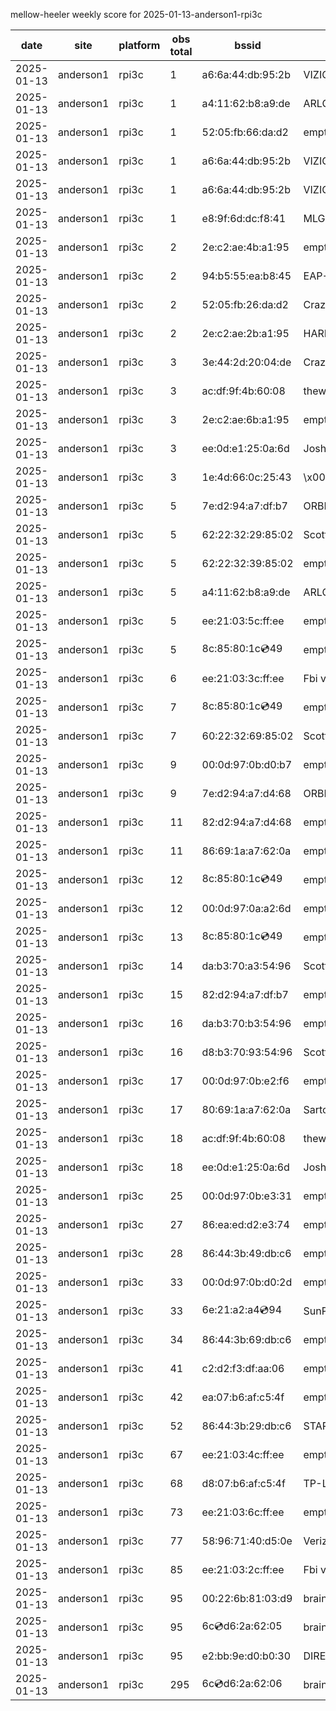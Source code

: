 mellow-heeler weekly score for 2025-01-13-anderson1-rpi3c

|date|site|platform|obs total|bssid|ssid|lat|lng|
|--|--|--|--|--|--|--|--|
|2025-01-13|anderson1|rpi3c|1|a6:6a:44:db:95:2b|VIZIOCastAudio7060|0|0|
|2025-01-13|anderson1|rpi3c|1|a4:11:62:b8:a9:de|ARLO_VMB_5728706419|0|0|
|2025-01-13|anderson1|rpi3c|1|52:05:fb:66:da:d2|empty_ssid|0|0|
|2025-01-13|anderson1|rpi3c|1|a6:6a:44:db:95:2b|VIZIOCastAudio7289|0|0|
|2025-01-13|anderson1|rpi3c|1|a6:6a:44:db:95:2b|VIZIOCastAudio1890|0|0|
|2025-01-13|anderson1|rpi3c|1|e8:9f:6d:dc:f8:41|MLG10223|0|0|
|2025-01-13|anderson1|rpi3c|2|2e:c2:ae:4b:a1:95|empty_ssid|0|0|
|2025-01-13|anderson1|rpi3c|2|94:b5:55:ea:b8:45|EAP-7D752|0|0|
|2025-01-13|anderson1|rpi3c|2|52:05:fb:26:da:d2|CrazyKFamily|0|0|
|2025-01-13|anderson1|rpi3c|2|2e:c2:ae:2b:a1:95|HARMON|0|0|
|2025-01-13|anderson1|rpi3c|3|3e:44:2d:20:04:de|CrazyKFamily|0|0|
|2025-01-13|anderson1|rpi3c|3|ac:df:9f:4b:60:08|theweef|0|0|
|2025-01-13|anderson1|rpi3c|3|2e:c2:ae:6b:a1:95|empty_ssid|0|0|
|2025-01-13|anderson1|rpi3c|3|ee:0d:e1:25:0a:6d|JoshLily|0|0|
|2025-01-13|anderson1|rpi3c|3|1e:4d:66:0c:25:43|\x00\x00\x00\x00\x00\x00\x00\x00\x00\x00\x00\x00\x00\x00\x00\x00\x00\x00\x00\x00\x00|0|0|
|2025-01-13|anderson1|rpi3c|5|7e:d2:94:a7:df:b7|ORBI67|0|0|
|2025-01-13|anderson1|rpi3c|5|62:22:32:29:85:02|Scott IoT Wifi|0|0|
|2025-01-13|anderson1|rpi3c|5|62:22:32:39:85:02|empty_ssid|0|0|
|2025-01-13|anderson1|rpi3c|5|a4:11:62:b8:a9:de|ARLO_VMB_5728706419|0|0|
|2025-01-13|anderson1|rpi3c|5|ee:21:03:5c:ff:ee|empty_ssid|0|0|
|2025-01-13|anderson1|rpi3c|5|8c:85:80:1c:cd:49|empty_ssid|0|0|
|2025-01-13|anderson1|rpi3c|6|ee:21:03:3c:ff:ee|Fbi van 13|0|0|
|2025-01-13|anderson1|rpi3c|7|8c:85:80:1c:cd:49|empty_ssid|0|0|
|2025-01-13|anderson1|rpi3c|7|60:22:32:69:85:02|Scott WiFi|0|0|
|2025-01-13|anderson1|rpi3c|9|00:0d:97:0b:d0:b7|empty_ssid|0|0|
|2025-01-13|anderson1|rpi3c|9|7e:d2:94:a7:d4:68|ORBI67|0|0|
|2025-01-13|anderson1|rpi3c|11|82:d2:94:a7:d4:68|empty_ssid|0|0|
|2025-01-13|anderson1|rpi3c|11|86:69:1a:a7:62:0a|empty_ssid|0|0|
|2025-01-13|anderson1|rpi3c|12|8c:85:80:1c:cd:49|empty_ssid|0|0|
|2025-01-13|anderson1|rpi3c|12|00:0d:97:0a:a2:6d|empty_ssid|0|0|
|2025-01-13|anderson1|rpi3c|13|8c:85:80:1c:cd:49|empty_ssid|0|0|
|2025-01-13|anderson1|rpi3c|14|da:b3:70:a3:54:96|Scott IoT Wifi|0|0|
|2025-01-13|anderson1|rpi3c|15|82:d2:94:a7:df:b7|empty_ssid|0|0|
|2025-01-13|anderson1|rpi3c|16|da:b3:70:b3:54:96|empty_ssid|0|0|
|2025-01-13|anderson1|rpi3c|16|d8:b3:70:93:54:96|Scott WiFi|0|0|
|2025-01-13|anderson1|rpi3c|17|00:0d:97:0b:e2:f6|empty_ssid|0|0|
|2025-01-13|anderson1|rpi3c|17|80:69:1a:a7:62:0a|SartoriHouse|0|0|
|2025-01-13|anderson1|rpi3c|18|ac:df:9f:4b:60:08|theweef|0|0|
|2025-01-13|anderson1|rpi3c|18|ee:0d:e1:25:0a:6d|JoshLily|0|0|
|2025-01-13|anderson1|rpi3c|25|00:0d:97:0b:e3:31|empty_ssid|0|0|
|2025-01-13|anderson1|rpi3c|27|86:ea:ed:d2:e3:74|empty_ssid|0|0|
|2025-01-13|anderson1|rpi3c|28|86:44:3b:49:db:c6|empty_ssid|0|0|
|2025-01-13|anderson1|rpi3c|33|00:0d:97:0b:d0:2d|empty_ssid|0|0|
|2025-01-13|anderson1|rpi3c|33|6e:21:a2:a4:cd:94|SunPower21450|0|0|
|2025-01-13|anderson1|rpi3c|34|86:44:3b:69:db:c6|empty_ssid|0|0|
|2025-01-13|anderson1|rpi3c|41|c2:d2:f3:df:aa:06|empty_ssid|0|0|
|2025-01-13|anderson1|rpi3c|42|ea:07:b6:af:c5:4f|empty_ssid|0|0|
|2025-01-13|anderson1|rpi3c|52|86:44:3b:29:db:c6|STARLORD|0|0|
|2025-01-13|anderson1|rpi3c|67|ee:21:03:4c:ff:ee|empty_ssid|0|0|
|2025-01-13|anderson1|rpi3c|68|d8:07:b6:af:c5:4f|TP-Link_C54F|0|0|
|2025-01-13|anderson1|rpi3c|73|ee:21:03:6c:ff:ee|empty_ssid|0|0|
|2025-01-13|anderson1|rpi3c|77|58:96:71:40:d5:0e|Verizon_SLMG6B|0|0|
|2025-01-13|anderson1|rpi3c|85|ee:21:03:2c:ff:ee|Fbi van 13|0|0|
|2025-01-13|anderson1|rpi3c|95|00:22:6b:81:03:d9|braingang2|0|0|
|2025-01-13|anderson1|rpi3c|95|6c:cd:d6:2a:62:05|braingang2_5GEXT|0|0|
|2025-01-13|anderson1|rpi3c|95|e2:bb:9e:d0:b0:30|DIRECT-9ED03030|0|0|
|2025-01-13|anderson1|rpi3c|295|6c:cd:d6:2a:62:06|braingang2_2GEXT|0|0|
